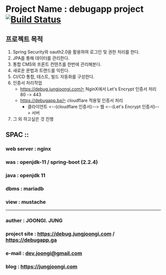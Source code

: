 # Project Name : debugapp project [![Build Status](https://travis-ci.org/jungjoongi/debugapp.svg?branch=master)](https://travis-ci.org/jungjoongi/cms)

## 프로젝트 목적
1. Spring Security와 oauth2.0을 활용하여 로그인 및 권한 처리를 한다.
2. JPA를 통해 데이터를 관리한다.
3. 통합 CMS와 프론트 컨텐츠를 한번에 관리해본다.
4. 새로운 문법과 트랜드를 익힌다.
5. CI/CD 통합, 테스트, 빌드 자동화를 구성한다.
6. 인증서 처리작업
    - https://debug.jungjoongi.com는 NginX에서 Let's Encrypt 인증서 처리 80 -> 443 
    - https://debugapp.ba는 cloudflare 적용및 인증서 처리
        - 클라이언트 <--(cloudflare 인증서)--> 웹 <--(Let's Encrypt 인증서)--> 서버
7. 그 외 하고싶은 것 진행

## SPAC ::

### web server : nginx
### was : openjdk-11 / spring-boot (2.2.4)
### java : openjdk 11
### dbms : mariadb 
### view : mustache

----------
### auther : JOONGI. JUNG
### project site : https://debug.jungjoongi.com / https://debugapp.ga
### e-mail : dev.joongi@gmail.com
### blog : https://jungjoongi.com
